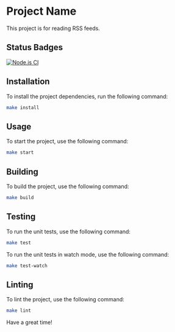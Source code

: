 # Project Name

This project is for reading RSS feeds.

## Status Badges

[![Node.js CI](https://github.com/MityaDementiy/rss-frontend/actions/workflows/node.js.yml/badge.svg)](https://github.com/MityaDementiy/rss-frontend/actions/workflows/node.js.yml)

## Installation

To install the project dependencies, run the following command:

```bash
make install
```

## Usage

To start the project, use the following command:

```bash
make start
```

## Building

To build the project, use the following command:

```bash
make build
```

## Testing

To run the unit tests, use the following command:

```bash
make test
```

To run the unit tests in watch mode, use the following command:

```bash
make test-watch
```

## Linting

To lint the project, use the following command:

```bash
make lint
```

Have a great time!

